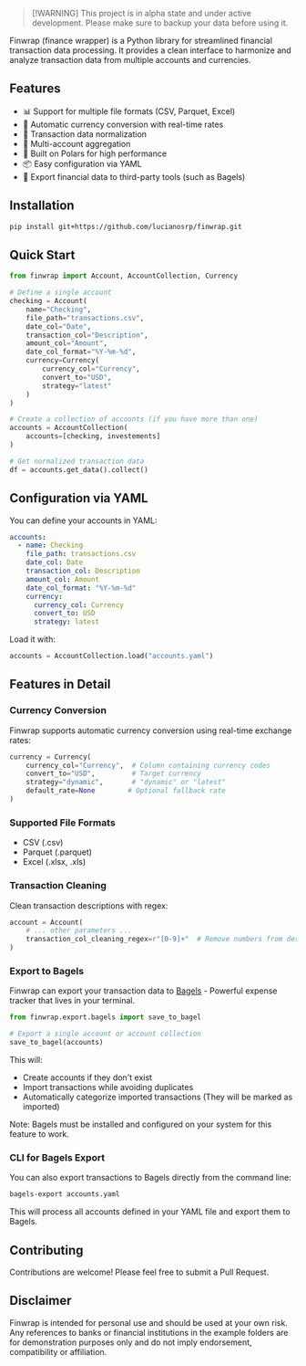
> [!WARNING] This project is in alpha state and under active development.
> Please make sure to backup your data before using it.

Finwrap (finance wrapper) is a Python library for streamlined financial transaction data processing.
It provides a clean interface to harmonize and analyze transaction data from multiple accounts and currencies.

## Features

- 📊 Support for multiple file formats (CSV, Parquet, Excel)
- 💱 Automatic currency conversion with real-time rates
- 🔄 Transaction data normalization
- 🏦 Multi-account aggregation
- 🚀 Built on Polars for high performance
- 📦 Easy configuration via YAML
- 📁 Export financial data to third-party tools (such as Bagels)

## Installation

```bash
pip install git+https://github.com/lucianosrp/finwrap.git
```

## Quick Start

```python
from finwrap import Account, AccountCollection, Currency

# Define a single account
checking = Account(
    name="Checking",
    file_path="transactions.csv",
    date_col="Date",
    transaction_col="Description",
    amount_col="Amount",
    date_col_format="%Y-%m-%d",
    currency=Currency(
        currency_col="Currency",
        convert_to="USD",
        strategy="latest"
    )
)

# Create a collection of accounts (if you have more than one)
accounts = AccountCollection(
    accounts=[checking, investements]
)

# Get normalized transaction data
df = accounts.get_data().collect()
```

## Configuration via YAML

You can define your accounts in YAML:

```yaml
accounts:
  - name: Checking
    file_path: transactions.csv
    date_col: Date
    transaction_col: Description
    amount_col: Amount
    date_col_format: "%Y-%m-%d"
    currency:
      currency_col: Currency
      convert_to: USD
      strategy: latest
```

Load it with:

```python
accounts = AccountCollection.load("accounts.yaml")
```

## Features in Detail

### Currency Conversion

Finwrap supports automatic currency conversion using real-time exchange rates:

```python
currency = Currency(
    currency_col="Currency",  # Column containing currency codes
    convert_to="USD",         # Target currency
    strategy="dynamic",       # "dynamic" or "latest"
    default_rate=None        # Optional fallback rate
)
```

### Supported File Formats

- CSV (.csv)
- Parquet (.parquet)
- Excel (.xlsx, .xls)

### Transaction Cleaning

Clean transaction descriptions with regex:

```python
account = Account(
    # ... other parameters ...
    transaction_col_cleaning_regex=r"[0-9]+"  # Remove numbers from descriptions
)
```

### Export to Bagels

Finwrap can export your transaction data to [Bagels](https://github.com/EnhancedJax/Bagels) - Powerful expense tracker that lives in your terminal.
```python
from finwrap.export.bagels import save_to_bagel

# Export a single account or account collection
save_to_bagel(accounts)
```

This will:
- Create accounts if they don't exist
- Import transactions while avoiding duplicates
- Automatically categorize imported transactions (They will be marked as imported)

Note: Bagels must be installed and configured on your system for this feature to work.

### CLI for Bagels Export

You can also export transactions to Bagels directly from the command line:

```bash
bagels-export accounts.yaml
```

This will process all accounts defined in your YAML file and export them to Bagels.

## Contributing

Contributions are welcome! Please feel free to submit a Pull Request.


## Disclaimer
Finwrap is intended for personal use and should be used at your own risk.
Any references to banks or financial institutions in the example folders are for demonstration purposes only and do not imply endorsement, compatibility or affiliation.
